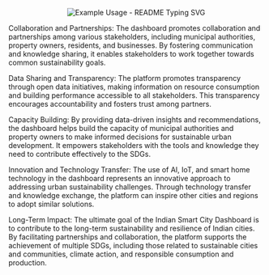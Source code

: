 <p align="center">
  <img src="https://readme-typing-svg.demolab.com/?lines=Partnership+for+Goals...&font=Fira%20Code&center=true&width=380&height=50&duration=4000&pause=1000" alt="Example Usage - README Typing SVG">
</p>

Collaboration and Partnerships: The dashboard promotes collaboration and partnerships among various stakeholders, including municipal authorities, property owners, residents, and businesses. By fostering communication and knowledge sharing, it enables stakeholders to work together towards common sustainability goals.

Data Sharing and Transparency: The platform promotes transparency through open data initiatives, making information on resource consumption and building performance accessible to all stakeholders. This transparency encourages accountability and fosters trust among partners.

Capacity Building: By providing data-driven insights and recommendations, the dashboard helps build the capacity of municipal authorities and property owners to make informed decisions for sustainable urban development. It empowers stakeholders with the tools and knowledge they need to contribute effectively to the SDGs.

Innovation and Technology Transfer: The use of AI, IoT, and smart home technology in the dashboard represents an innovative approach to addressing urban sustainability challenges. Through technology transfer and knowledge exchange, the platform can inspire other cities and regions to adopt similar solutions.

Long-Term Impact: The ultimate goal of the Indian Smart City Dashboard is to contribute to the long-term sustainability and resilience of Indian cities. By facilitating partnerships and collaboration, the platform supports the achievement of multiple SDGs, including those related to sustainable cities and communities, climate action, and responsible consumption and production.
